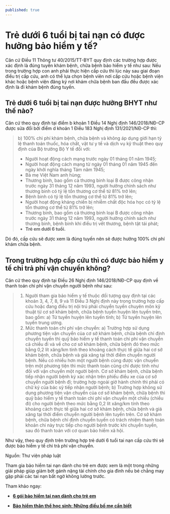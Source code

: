 ```yaml
---
published: true
---
```

# Trẻ dưới 6 tuổi bị tai nạn có được hưởng bảo hiểm y tế?

Căn cứ Điều 11 Thông tư 40/2015/TT-BYT quy định các trường hợp được xác định là đúng tuyến khám bệnh, chữa bệnh bảo hiểm y tế như sau: Nếu trong trường hợp con anh phải thực hiện cấp cứu thì lúc này sau giai đoạn điều trị cấp cứu, anh có thể lựa chọn bệnh viên nơi cấp cứu hoặc bệnh viện khác hoặc bệnh viện đăng ký nơi khám chữa bệnh ban đầu đều được xác định là đi khám bệnh đúng tuyến.

## Trẻ dưới 6 tuổi bị tai nạn được hưởng BHYT như thế nào?

Căn cứ theo quy định tại điểm b khoản 1 Điều 14 Nghị định 146/2018/NĐ-CP được sửa đổi bởi điểm d khoản 1 Điều 183 Nghị định 131/2021/NĐ-CP thì: 

> b) 100% chi phí khám bệnh, chữa bệnh và không áp dụng giới hạn tỷ lệ thanh toán thuốc, hóa chất, vật tư y tế và dịch vụ kỹ thuật theo quy định của Bộ trưởng Bộ Y tế đối với:
> - Người hoạt động cách mạng trước ngày 01 tháng 01 năm 1945;
> - Người hoạt động cách mạng từ ngày 01 tháng 01 năm 1945 đến ngày khởi nghĩa tháng Tám năm 1945;
> - Bà mẹ Việt Nam anh hùng;
> - Thương binh, bao gồm cả thương binh loại B được công nhận trước ngày 31 tháng 12 năm 1993, người hưởng chính sách như thương binh có tỷ lệ tổn thương cơ thể từ 81% trở lên;
> - Bệnh binh có tỷ lệ tổn thương cơ thể từ 81% trở lên;
> - Người hoạt động kháng chiến bị nhiễm chất độc hóa học có tỷ lệ tổn thương cơ thể từ 81% trở lên;
> - Thương binh, bao gồm cả thương binh loại B được công nhận trước ngày 31 tháng 12 năm 1993, người hưởng chính sách như thương binh, bệnh binh khi điều trị vết thương, bệnh tật tái phát;
> - **Trẻ em dưới 6 tuổi.**

Dó đó, cấp cứu sẽ được xem là đúng tuyến nên sẽ được hưởng 100% chi phí khám chữa bệnh.

## Trong trường hợp cấp cứu thì có được bảo hiểm y tế chi trả phí vận chuyển không?

Căn cứ theo quy định tại Điều 26 Nghị định 146/2018/NĐ-CP quy định về thanh toán chi phí vận chuyển người bệnh như sau:

> 1. Người tham gia bảo hiểm y tế thuộc đối tượng quy định tại các khoản 3, 4, 7, 8, 9 và 11 Điều 3 Nghị định này trong trường hợp cấp cứu hoặc đang điều trị nội trú phải chuyển tuyến chuyên môn kỹ thuật từ cơ sở khám bệnh, chữa bệnh tuyến huyện lên tuyến trên, bao gồm:
a) Từ tuyến huyện lên tuyến tỉnh;
b) Từ tuyến huyện lên tuyến trung ương.
> 2. Mức thanh toán chi phí vận chuyển:
a) Trường hợp sử dụng phương tiện vận chuyển của cơ sở khám bệnh, chữa bệnh chỉ định chuyển tuyến thì quỹ bảo hiểm y tế thanh toán chi phí vận chuyển cả chiều đi và về cho cơ sở khám bệnh, chữa bệnh đó theo mức bằng 0,2 lít xăng/km tính theo khoảng cách thực tế giữa hai cơ sở khám bệnh, chữa bệnh và giá xăng tại thời điểm chuyển người bệnh. Nếu có nhiều hơn một người bệnh cùng được vận chuyển trên một phương tiện thì mức thanh toán cũng chỉ được tính như đối với vận chuyển một người bệnh. Cơ sở khám bệnh, chữa bệnh tiếp nhận người bệnh ký xác nhận trên phiếu điều xe của cơ sở chuyển người bệnh đi; trường hợp ngoài giờ hành chính thì phải có chữ ký của bác sỹ tiếp nhận người bệnh;
b) Trường hợp không sử dụng phương tiện vận chuyển của cơ sở khám bệnh, chữa bệnh thì quỹ bảo hiểm y tế thanh toán chi phí vận chuyển một chiều (chiều đi) cho người bệnh theo mức bằng 0,2 lít xăng/km tính theo khoảng cách thực tế giữa hai cơ sở khám bệnh, chữa bệnh và giá xăng tại thời điểm chuyển người bệnh lên tuyến trên. Cơ sở khám bệnh, chữa bệnh chỉ định chuyển tuyến có trách nhiệm thanh toán khoản chi này trực tiếp cho người bệnh trước khi chuyển tuyến, sau đó thanh toán với cơ quan bảo hiểm xã hội.

Như vậy, theo quy định trên trường hợp trẻ dưới 6 tuổi tai nạn cấp cứu thì sẽ được bảo hiểm y tế chi trả phí vận chuyển.

Nguồn: Thư viện pháp luật

Tham gia bảo hiểm tai nạn dành cho trẻ em được xem là một trong những giải pháp giúp giảm bớt gánh nặng tài chính cho gia đình nếu bé chẳng may gặp phải các tai nạn bất ngờ không lường trước.

Tham khảo ngay: 

- **[6 gói bảo hiểm tai nạn dành cho trẻ em](https://gobowtie.com/vn/vi/blog/goi-bao-hiem-tai-nan-danh-cho-tre-em/ "6 gói bảo hiểm tai nạn dành cho trẻ em")**

- **[Bảo hiểm thân thể học sinh: Những điều bố mẹ cần biết](https://gobowtie.com/vn/vi/blog/bao-hiem-than-the-hoc-sinh/ "Bảo hiểm thân thể học sinh: Những điều bố mẹ cần biết")**
